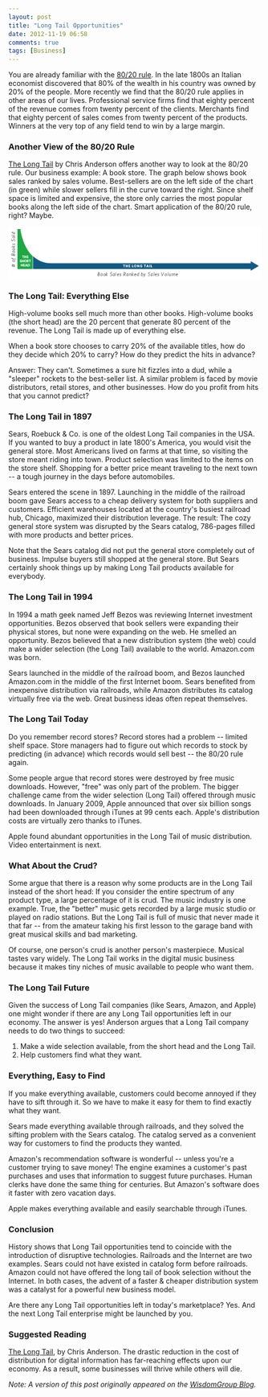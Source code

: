 ```yaml
---
layout: post
title: "Long Tail Opportunities"
date: 2012-11-19 06:58
comments: true
tags: [Business]
---
```

You are already familiar with the [80/20 rule](http://en.wikipedia.org/wiki/80/20_rule). In the late 1800s an Italian economist discovered that 80% of the wealth in his country was owned by 20% of the people. More recently we find that the 80/20 rule applies in other areas of our lives. Professional service firms find that eighty percent of the revenue comes from twenty percent of the clients. Merchants find that eighty percent of sales comes from twenty percent of the products. Winners at the very top of any field tend to win by a large margin.

<!--more--> 	

### Another View of the 80/20 Rule

[The Long Tail](http://www.thelongtail.com/about.html) by Chris Anderson offers another way to look at the 80/20 rule. Our business example: A book store. The graph below shows book sales ranked by sales volume. Best-sellers are on the left side of the chart (in green) while slower sellers fill in the curve toward the right. Since shelf space is limited and expensive, the store only carries the most popular books along the left side of the chart. Smart application of the 80/20 rule, right? Maybe.

<img src="/assets/TheLongTail.png" align="center" alt="The Long Tail" title="The Long Tail">

### The Long Tail: Everything Else

High-volume books sell much more than other books. High-volume books (the short head) are the 20 percent that generate 80 percent of the revenue. The Long Tail is made up of everything else.

When a book store chooses to carry 20% of the available titles, how do they decide which 20% to carry? How do they predict the hits in advance? 

Answer: They can't. Sometimes a sure hit fizzles into a dud, while a "sleeper" rockets to the best-seller list. A similar problem is faced by movie distributors, retail stores, and other businesses. How do you profit from hits that you cannot predict?

### The Long Tail in 1897

Sears, Roebuck & Co. is one of the oldest Long Tail companies in the USA. If you wanted to buy a product in late 1800's America, you would visit the general store. Most Americans lived on farms at that time, so visiting the store meant riding into town. Product selection was limited to the items on the store shelf. Shopping for a better price meant traveling to the next town -- a tough journey in the days before automobiles.

Sears entered the scene in 1897. Launching in the middle of the railroad boom gave Sears access to a cheap delivery system for both suppliers and customers. Efficient warehouses located at the country's busiest railroad hub, Chicago, maximized their distribution leverage. The result: The cozy general store system was disrupted by the Sears catalog, 786-pages filled with more products and better prices.

Note that the Sears catalog did not put the general store completely out of business. Impulse buyers still shopped at the general store. But Sears certainly shook things up by making Long Tail products available for everybody.

### The Long Tail in 1994

In 1994 a math geek named Jeff Bezos was reviewing Internet investment opportunities. Bezos observed that book sellers were expanding their physical stores, but none were expanding on the web. He smelled an opportunity. Bezos believed that a new distribution system (the web) could make a wider selection (the Long Tail) available to the world. Amazon.com was born.

Sears launched in the middle of the railroad boom, and Bezos launched Amazon.com in the middle of the first Internet boom. Sears benefited from inexpensive distribution via railroads, while Amazon distributes its catalog virtually free via the web. Great business ideas often repeat themselves.

### The Long Tail Today

Do you remember record stores? Record stores had a problem -- limited shelf space. Store managers had to figure out which records to stock by predicting (in advance) which records would sell best -- the 80/20 rule again. 

Some people argue that record stores were destroyed by free music downloads. However, "free" was only part of the problem. The bigger challenge came from the wider selection (Long Tail) offered through music downloads. In January 2009, Apple announced that over six billion songs had been downloaded through iTunes at 99 cents each. Apple's distribution costs are virtually zero thanks to iTunes.	

Apple found abundant opportunities in the Long Tail of music distribution. Video entertainment is next.

### What About the Crud?

Some argue that there is a reason why some products are in the Long Tail instead of the short head: If you consider the entire spectrum of any product type, a large percentage of it is crud. The music industry is one example. True, the "better" music gets recorded by a large music studio or played on radio stations. But the Long Tail is full of music that never made it that far -- from the amateur taking his first lesson to the garage band with great musical skills and bad marketing. 

Of course, one person's crud is another person's masterpiece. Musical tastes vary widely. The Long Tail works in the digital music business because it makes tiny niches of music available to people who want them.

### The Long Tail Future

Given the success of Long Tail companies (like Sears, Amazon, and Apple) one might wonder if there are any Long Tail opportunities left in our economy. The answer is yes! Anderson argues that a Long Tail company needs to do two things to succeed:

1. Make a wide selection available, from the short head and the Long Tail.
2. Help customers find what they want.

### Everything, Easy to Find

If you make everything available, customers could become annoyed if they have to sift through it. So we have to make it easy for them to find exactly what they want.

Sears made everything available through railroads, and they solved the sifting problem with the Sears catalog. The catalog served as a convenient way for customers to find the products they wanted.

Amazon's recommendation software is wonderful -- unless you're a customer trying to save money! The engine examines a customer's past purchases and uses that information to suggest future purchases. Human clerks have done the same thing for centuries. But Amazon's software does it faster with  zero vacation days.

Apple makes everything available and easily searchable through iTunes.

### Conclusion

History shows that Long Tail opportunities tend to coincide with the introduction of disruptive technologies. Railroads and the Internet are two examples. Sears could not have existed in catalog form before railroads. Amazon could not have offered the long tail of book selection without the Internet. In both cases, the advent of a faster & cheaper distribution system was a catalyst for a powerful new business model.

Are there any Long Tail opportunities left in today's marketplace? Yes. And the next Long Tail enterprise might be launched by you.

### Suggested Reading

[The Long Tail](http://www.amazon.com/Long-Revised-Updated-Edition-ebook/dp/B000JMKSE2), by Chris Anderson. The drastic reduction in the cost of distribution for digital information has far-reaching effects upon our economy. As a result, some businesses will thrive while others will die.

_Note: A version of this post originally appeared on the [WisdomGroup Blog](http://wisdomgroup.com)._
